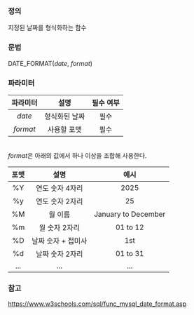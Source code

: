 ### 정의
지정된 날짜를 형식화하는 함수

### 문법
DATE_FORMAT(*date*, *format*)

### 파라미터
| 파라미터 | 설명 | 필수 여부 |
|:---:|:---:|:---:|
| *date* |형식화된 날짜 | 필수 |
| *format* | 사용할 포맷 | 필수|
  
<br>
<em>format</em>은 아래의 값에서 하나 이상을 조합해 사용한다.

| 포맷 |     설명      |         예시          |
|:---:|:-----------:|:-------------------:|
| %Y |  연도 숫자 4자리  |        2025         |
| %y |  연도 숫자 2자리  |         25          |
| %M |    월 이름     | January to December |
| %m |  월 숫자 2자리   |      01 to 12       |
| %D | 날짜 숫자 + 접미사 |         1st         |
|%d |  날짜 숫자 2자리  |      01 to 31       | 
| ... | ... | ... |

### 참고
https://www.w3schools.com/sql/func_mysql_date_format.asp
